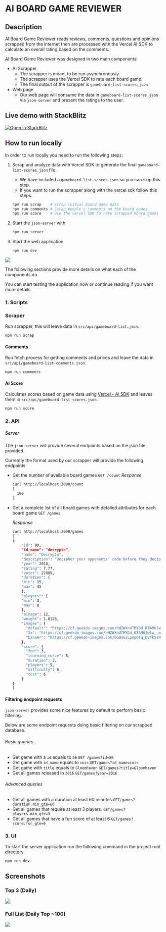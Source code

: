 # AI BOARD GAME REVIEWER

## Description

AI Board Game Reviewer reads reviews, comments, questions and opinions scrapped from the internet then are processed with the Vercel AI SDK to calculate an overall rating based on the comments.

AI Board Game Reviewer was designed in two main components:

- AI Scrapper
  - The scrapper is meant to be run asynchronously.
  - The scrapper uses the Vercel SDK to rate each board game.
  - The final output of the scrapper is `gameboard-list-scores.json`
- Web page
  - Our web page will consume the data in `gameboard-list-scores.json` via `json-server` and present the ratings to the user.

## Live demo with StackBlitz

[![Open in StackBlitz](https://developer.stackblitz.com/img/open_in_stackblitz.svg)](https://stackblitz.com/github/elfus/ai-board-game-reviewer)

## How to run locally

In order to run locally you need to run the following steps:

1. Scrap and analyze data with Vercel SDK to generate the final `gameboard-list-scores.json` file.

   - We have included a `gameboard-list-scores.json` so you can skip this step.
   - If you want to run the scrapper along with the vercel sdk follow this steps.

   ```bash
   npm run scrap    # Scrap initial board game data
   npm run comments # Scrap people's comments on the board games
   npm run score    # Use the Vercel SDK to rate scrapped board games
   ```

2. Start the `json-server` with

   ```bash
   npm run server
   ```

3. Start the web application

   ```bash
   npm run dev
   ```

<img src="public/how-to-run.png" />

The following sections provide more details on what each of the components do.

You can start testing the application now or continue reading if you want more details.

### 1. Scripts

### Scraper

Run scrapper, this will leave data in `src/api/gameboard-list.json`.

```bash
npm run scrap
```

#### Comments

Run fetch process for getting comments and prices and leave the data in `src/api/gameboard-list-comments.json`.

```bash
npm run comments
```

#### AI Score

Calculates scores based on game data using [Vercel - AI SDK](https://sdk.vercel.ai/) and leaves them in `src/api/gameboard-list-scores.json`.

```bash
npm run score
```

### 2. API

##### Server

The `json-server` will provide several endpoints based on the json file provided.

Currently the format used by our scrapper will provide the following endpoints

- Get the number of available board games
  `GET /count`
  _Response_

  ```bash
  curl http://localhost:3000/count
  [
    100
  ]
  ```

- Get a complete list of all board games with detailed attributes for each board game
  `GET /games`

  _Response_

  ```bash
  curl http://localhost:3000/games
  [
  {
      "id": 99,
      "id_name": "decrypto",
      "name": "Decrypto",
      "description": "Decipher your opponents' code before they decipher yours. Don't get caught.",
      "year": 2018,
      "rating": 7.77,
      "votes": 22885,
      "duration": {
      "min": 15,
      "max": 45
      },
      "players": {
      "min": 3,
      "max": 8
      },
      "minage": 12,
      "weight": 1.8128,
      "images": {
        "default": "https://cf.geekdo-images.com/hHZWXnUTMYDd_KTAM6Jwlw__mediacard/img/WKrwq2W6lUtSo7Oi6_C0xlV2QLs=/0x0:558x314/288x162/filters:strip_icc()/pic3759421.jpg",
        "2x": "https://cf.geekdo-images.com/hHZWXnUTMYDd_KTAM6Jwlw__mediacard@2x/img/-grqiICsr2alYcmu7UICV_ksIp0=/0x0:558x314/576x324/filters:strip_icc()/pic3759421.jpg",
        "banner": "https://cf.geekdo-images.com/bGQoGiLpnp0Tq_DVfk5sNw__itemheader/img/gvOCuaAVz_swjtdriS6Tr9LKdeE=/800x450/filters:quality(30):strip_icc()/pic4012525.jpg"
      },
      "score": {
        "fun": 3,
        "learning_curve": 5,
        "duration": 3,
        "players": 5,
        "difficulty": 6,
        "cost": 6
      }
  }
  ]
  ```

#### Filtering endpoint requests

`json-server` provides some nice features by default to perform basic filtering.

Below are some endpoint requests doing basic filtering on our scrapped database.

###### Basic queries

- Get game with a `id` equals to `56`
  `GET /games?id=56`
- Get game with `id_name` equals to `inis`
  `GET/games?id_name=inis`
- Get game with `title` equals to `Gloomhaven`
  `GET/games?title=Gloomhaven`
- Get all games released in `2016`
  `GET/games?year=2016`

###### Advanced queries

- Get all games with a duration at least 60 minutes
  `GET/games?duration.min_gte=60`
- Get all games that require at least 3 players.
  `GET/games?players.min_gte=3`
- Get all games that have a fun score of at least 6
  `GET/games?score.fun_gte=6`

### 3. UI

To start the server application run the following command in the project root directory.

```bash
npm run dev
```

## Screenshots

### Top 3 (Daily)

<img src="src/assets/top-3.png" />

### Full List (Daily Top ~100)

<img src="src/assets/top-100.png" />

